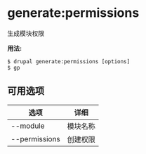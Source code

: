 # generate:permissions
生成模块权限

**用法:**
```
$ drupal generate:permissions [options]
$ gp  
```

## 可用选项
选项 | 详细
-------|-------------
--module | 模块名称
--permissions | 创建权限
